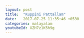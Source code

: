 ```yaml
---
layout: post
title:  "Kuppini Pattallam"
date:   2017-07-25 11:35:46 +0530
categories: malayalam
youtubeId: XZH7z1K5h9g
---
```


